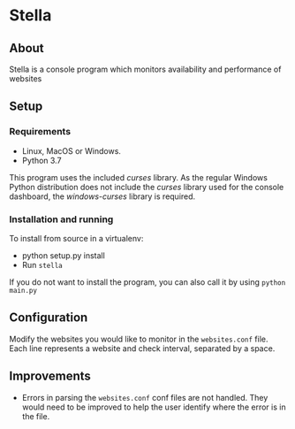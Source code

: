 # Stella

## About

Stella is a console program which monitors availability and performance of websites

## Setup

### Requirements

- Linux, MacOS or Windows.
- Python 3.7

This program uses the included _curses_ library. As the regular Windows Python distribution does not include the _curses_ library  used for the console dashboard, the _windows-curses_ library is required.

### Installation and running

To install from source in a virtualenv:

- python setup.py install
- Run `stella`

If you do not want to install the program, you can also call it by using `python main.py`

## Configuration

Modify the websites you would like to monitor in the `websites.conf` file.
Each line represents a website and check interval, separated by a space.

## Improvements

- Errors in parsing the `websites.conf` conf files are not handled. They would need to be improved to help the user identify where the error is in the file.
